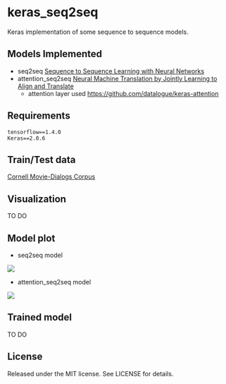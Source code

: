 # keras_seq2seq
Keras implementation of some sequence to sequence models.

## Models Implemented
- seq2seq [Sequence to Sequence Learning with Neural Networks](https://arxiv.org/abs/1409.3215)
- attention_seq2seq [Neural Machine Translation by Jointly Learning to Align and Translate](https://arxiv.org/abs/1409.0473)
  - attention layer used https://github.com/datalogue/keras-attention

## Requirements
    tensorflow==1.4.0
    Keras==2.0.6

## Train/Test data
[Cornell Movie-Dialogs Corpus](https://www.cs.cornell.edu/~cristian/Cornell_Movie-Dialogs_Corpus.html)

## Visualization
TO DO

## Model plot
- seq2seq model
<p>
  <img src="https://github.com/shuuchen/keras_seq2seq/blob/master/seq2seq.png" />
</p>

- attention_seq2seq model
<p>
  <img src="https://github.com/shuuchen/keras_seq2seq/blob/master/attention_seq2seq.png" />
</p>

## Trained model
TO DO

## License
Released under the MIT license. See LICENSE for details.
